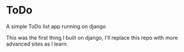 # ToDo
A simple ToDo list app running on django

This was the first thing I built on django, I'll replace this repo with more advanced sites as I learn.
